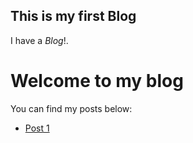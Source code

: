 ## This is my first Blog
I have a *Blog*!. 
# Welcome to my blog
You can find my posts below:
- [Post 1](posts/2025-04-06-First_Post.md)

